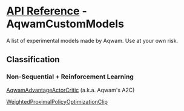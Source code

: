 # [API Reference](../API.md) - AqwamCustomModels

A list of experimental models made by Aqwam. Use at your own risk.

## Classification

### Non-Sequential + Reinforcement Learning

[AqwamAdvantageActorCritic](AqwamCustomModels/AqwamAdvantageActorCritic.md) (a.k.a. Aqwam's A2C)

[WeightedProximalPolicyOptimizationClip](AqwamCustomModels/WeightedProximalPolicyOptimizationClip.md)
